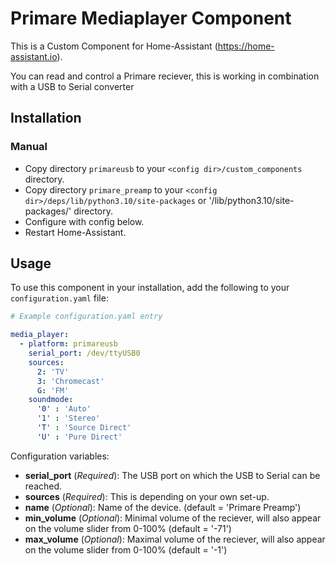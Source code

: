 # Primare Mediaplayer Component
This is a Custom Component for Home-Assistant (https://home-assistant.io).

You can read and control a Primare reciever, this is working in combination with a USB to Serial converter

## Installation

### Manual
- Copy directory `primareusb` to your `<config dir>/custom_components` directory.
- Copy directory `primare_preamp` to your `<config dir>/deps/lib/python3.10/site-packages` or '<config dir>/lib/python3.10/site-packages/' directory.
- Configure with config below.
- Restart Home-Assistant.

## Usage
To use this component in your installation, add the following to your `configuration.yaml` file:

```yaml
# Example configuration.yaml entry

media_player: 
  - platform: primareusb
    serial_port: /dev/ttyUSB0
    sources:
      2: 'TV'
      3: 'Chromecast'
      G: 'FM'
    soundmode:
      '0' : 'Auto'
      '1' : 'Stereo'
      'T' : 'Source Direct'
      'U' : 'Pure Direct'
```

Configuration variables:

- **serial_port** (*Required*): The USB port on which the USB to Serial can be reached.
- **sources** (*Required*): This is depending on your own set-up.
- **name** (*Optional*): Name of the device. (default = 'Primare Preamp')
- **min_volume** (*Optional*): Minimal volume of the reciever, will also appear on the volume slider from 0-100% (default = '-71')
- **max_volume** (*Optional*): Maximal volume of the reciever, will also appear on the volume slider from 0-100%  (default = '-1')
